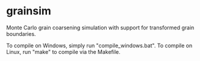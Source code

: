 # grainsim
Monte Carlo grain coarsening simulation with support for transformed grain boundaries.

To compile on Windows, simply run "compile_windows.bat". To compile on Linux, run "make" to compile via the Makefile.
